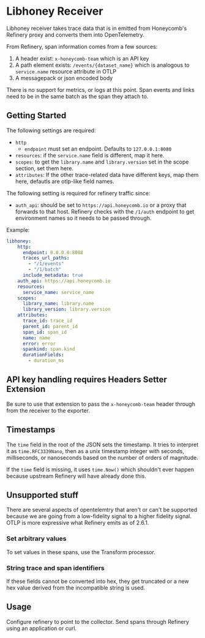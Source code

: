 # Libhoney Receiver

<!-- status autogenerated section -->
[alpha]: https://github.com/open-telemetry/opentelemetry-collector#alpha
[core]: https://github.com/open-telemetry/opentelemetry-collector-releases/tree/main/distributions/otelcol
[contrib]: https://github.com/open-telemetry/opentelemetry-collector-releases/tree/main/distributions/otelcol-contrib
<!-- end autogenerated section -->

Libhoney receiver takes trace data that is in emitted from Honeycomb's Refinery proxy and converts them into OpenTelemetry.

From Refinery, span information comes from a few sources:

1. A header exist: `x-honeycomb-team` which is an API key
2. A path element exists: `/events/{dataset_name}` which is analogous to `service.name` resource attribute in OTLP
3. A messagepack or json encoded body

There is no support for metrics, or logs at this point.
Span events and links need to be in the same batch as the span they attach to.

## Getting Started

The following settings are required:

- `http`
  - `endpoint` must set an endpoint. Defaults to `127.0.0.1:8080`
- `resources`: if the `service.name` field is different, map it here.
- `scopes`: to get the `library.name` and `library.version` set in the scope section, set them here.
- `attributes`: If the other trace-related data have different keys, map them here, defautls are otlp-like field names.

The following setting is required for refinery traffic since:

- `auth_api`: should be set to `https://api.honeycomb.io` or a proxy that forwards to that host.
  Refinery checks with the `/1/auth` endpoint to get environment names so it needs to be passed through.

Example:

```yaml
libhoney:
    http:
      endpoint: 0.0.0.0:8088
      traces_url_paths:
        - "/1/events"
        - "/1/batch"
      include_metadata: true
    auth_api: https://api.honeycomb.io
    resources:
      service_name: service_name
    scopes:
      library_name: library.name
      library_version: library.version
    attributes:
      trace_id: trace_id
      parent_id: parent_id
      span_id: span_id
      name: name
      error: error
      spankind: span.kind
      durationFields:
        - duration_ms
```

## API key handling requires Headers Setter Extension

Be sure to use that extension to pass the `x-honeycomb-team` header through from the receiver to the exporter.

## Timestamps

The `time` field in the root of the JSON sets the timestamp. It tries to interpret it as `time.RFC3339Nano`, then as a unix timestamp integer with seconds, milliseconds, or nanoseconds based on the number of orders of magnitude. 

If the `time` field is missing, it uses `time.Now()` which shouldn't ever happen because upstream Refinery will have already done this.

## Unsupported stuff

There are several aspects of opentelemtry that aren't or can't be supported because we are going from a low-fidelity signal to a higher fidelity signal.  OTLP is more expressive what Refinery emits as of 2.6.1.

### Set arbitrary values

To set values in these spans, use the Transform processor.

### String trace and span identifiers

If these fields cannot be converted into hex, they get truncated or a new hex value derived from the incompatible string is used.

## Usage

Configure refinery to point to the collector. Send spans through Refinery using an application or curl.
